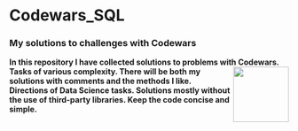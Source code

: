 # Codewars_SQL
### My solutions to challenges with Codewars


**In this repository I have collected solutions to problems with Codewars. Tasks of various complexity. There will be both <img align="right" src="https://media.tenor.com/te4CvgdLKw8AAAAi/cat-bugcat.gif" height="100"/>my solutions with comments and the methods I like.** 
**Directions of Data Science tasks. Solutions mostly without the use of third-party libraries. Keep the code concise and simple.** 
